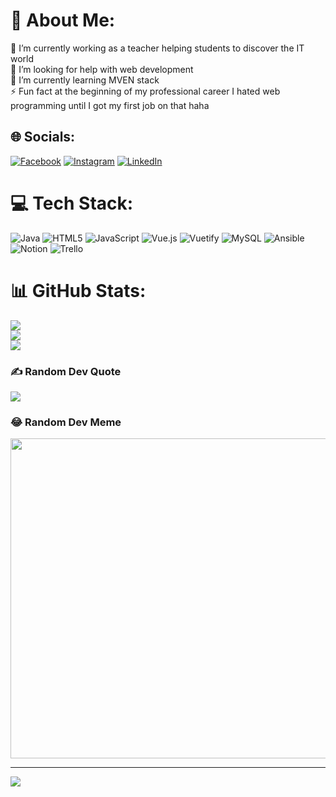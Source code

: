 # 💫 About Me:
🔭 I’m currently working as a teacher helping students to discover the IT world<br>🤝 I’m looking for help with web development<br>🌱 I’m currently learning MVEN stack<br>⚡ Fun fact at the beginning of my professional career I hated web programming until I got my first job on that haha


## 🌐 Socials:
[![Facebook](https://img.shields.io/badge/Facebook-%231877F2.svg?logo=Facebook&logoColor=white)](https://facebook.com/fb.com/ironias97) [![Instagram](https://img.shields.io/badge/Instagram-%23E4405F.svg?logo=Instagram&logoColor=white)](https://instagram.com/ig.com/ironias97) [![LinkedIn](https://img.shields.io/badge/LinkedIn-%230077B5.svg?logo=linkedin&logoColor=white)](https://linkedin.com/in/LinkedIn.com/josue_sgg) 

# 💻 Tech Stack:
![Java](https://img.shields.io/badge/java-%23ED8B00.svg?style=flat&logo=java&logoColor=white) ![HTML5](https://img.shields.io/badge/html5-%23E34F26.svg?style=flat&logo=html5&logoColor=white) ![JavaScript](https://img.shields.io/badge/javascript-%23323330.svg?style=flat&logo=javascript&logoColor=%23F7DF1E) ![Vue.js](https://img.shields.io/badge/vuejs-%2335495e.svg?style=flat&logo=vuedotjs&logoColor=%234FC08D) ![Vuetify](https://img.shields.io/badge/Vuetify-1867C0?style=flat&logo=vuetify&logoColor=AEDDFF) ![MySQL](https://img.shields.io/badge/mysql-%2300f.svg?style=flat&logo=mysql&logoColor=white) ![Ansible](https://img.shields.io/badge/ansible-%231A1918.svg?style=flat&logo=ansible&logoColor=white) ![Notion](https://img.shields.io/badge/Notion-%23000000.svg?style=flat&logo=notion&logoColor=white) ![Trello](https://img.shields.io/badge/Trello-%23026AA7.svg?style=flat&logo=Trello&logoColor=white)
# 📊 GitHub Stats:
![](https://github-readme-stats.vercel.app/api?username=ironias97&theme=dark&hide_border=false&include_all_commits=false&count_private=false)<br/>
![](https://github-readme-streak-stats.herokuapp.com/?user=ironias97&theme=dark&hide_border=false)<br/>
![](https://github-readme-stats.vercel.app/api/top-langs/?username=ironias97&theme=dark&hide_border=false&include_all_commits=false&count_private=false&layout=compact)

### ✍️ Random Dev Quote
![](https://quotes-github-readme.vercel.app/api?type=horizontal&theme=radical)

### 😂 Random Dev Meme
<img src="https://rm.up.railway.app/" width="512px"/>

---
[![](https://visitcount.itsvg.in/api?id=ironias97&icon=0&color=0)](https://visitcount.itsvg.in)

<!-- Proudly created with GPRM ( https://gprm.itsvg.in ) -->
